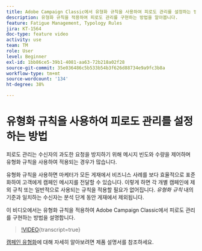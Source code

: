 ```yaml
---
title: Adobe Campaign Classic에서 유형화 규칙을 사용하여 피로도 관리를 설정하는 방법
description: 유형화 규칙을 적용하여 피로도 관리를 구현하는 방법을 알아봅니다.
feature: Fatigue Management, Typology Rules
jira: KT-1564
doc-type: feature video
activity: use
team: TM
role: User
level: Beginner
exl-id: 1bb86ce5-39b1-4081-aa63-72b218a02f28
source-git-commit: 35e036486c5b533b54b3f626d88734e9a9fc3b8a
workflow-type: tm+mt
source-wordcount: '134'
ht-degree: 38%

---
```


# 유형화 규칙을 사용하여 피로도 관리를 설정하는 방법

피로도 관리는 수신자의 과도한 요청을 방지하기 위해 메시지 빈도와 수량을 제어하며 유형화 규칙을 사용하여 적용되는 경우가 많습니다.

유형화 규칙을 사용하면 마케터가 모든 게재에서 비즈니스 사례를 보다 효율적으로 표준화하여 고객에게 캠페인 메시지를 전달할 수 있습니다. 이렇게 하면 각 개별 캠페인에 제외 규칙 또는 일반적으로 사용되는 규칙을 적용할 필요가 없어집니다. *유형화 규칙* 내의 기준과 일치하는 수신자는 분석 단계 동안 게재에서 제외됩니다.

이 비디오에서는 유형화 규칙을 적용하여 Adobe Campaign Classic에서 피로도 관리를 구현하는 방법을 설명합니다.

>[!VIDEO](https://video.tv.adobe.com/v/25090?quality=12&learn=on){transcript=true}

[캠페인 유형화](https://experienceleague.adobe.com/docs/campaign-classic/using/orchestrating-campaigns/campaign-optimization/about-campaign-typologies.html?lang=ko)에 대해 자세히 알아보려면 제품 설명서를 참조하세요.
